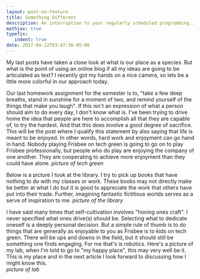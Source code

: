 ```yaml
---
layout: post-no-feature
title: Something Different
description: An interruption to your regularly scheduled programming...
mathjax: true
typefix:
   indent: true
date: 2017-04-12T03:47:56-05:00
---
```


My last posts have taken a close look at what is our place as a species. But what is the point of using an online blog
if all my ideas are going to be articulated as text? I recently got my hands on a nice camera, so lets be a little more
colorful in our approach today. 

Our last homework assignment for the semester is to, "take a few deep breaths, stand in sunshine for a moment of two, and remind yourself of the things that make you laugh". If this isn't an expression of what a person should aim to do every day, I don't know what is. I've been trying to drive home the idea that people are here to accomplish all that they are capable of, to try the hardest. And that this does involve a good degree of sacrifice. This will be the post where I qualify this statement by also saying that life is meant to be enjoyed. In other words, hard work and enjoyment can go hand in hand. Nobody playing Frisbee on tech green is going to go on to play Frisbee professionally, but people who do play are enjoying the company of one another. They are cooperating to achieve more enjoyment than they could have alone. 
*picture of tech green*

Below is a picture I took at the library. I try to pick up books that have nothing to do with my classes or work. These books may not directly make be better at what I do but it is good to appreciate the work that others have put into their trade. Further, imagining fantastic fictitious worlds serves as a serve of inspiration to me. 
*picture of the library*

I have said many times that self-cultivation involves "honing ones craft".  I never specified what ones drive(s) should be. Selecting what to dedicate oneself is a deeply personal decision. But a simple rule of thumb is to do things that are generally as enjoyable to you as Frisbee is to kids on tech green. There will be ups and downs in the field, but it should still be something one finds engaging. For me that's is robotics. Here's a picture of my lab, when I'm told to go to "my happy place", this may very well be it. This is my place and in the next article I look forward to discussing how I might know this.  
*picture of lab*
